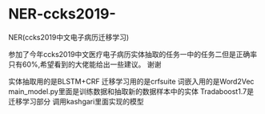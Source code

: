 # NER-ccks2019-
NER(ccks2019中文电子病历迁移学习)


参加了今年ccks2019中文医疗电子病历实体抽取的任务一中的任务二但是正确率只有60%,希望看到的大佬能给出一些建议。 谢谢

实体抽取用的是BLSTM+CRF 迁移学习用的是crfsuite 词嵌入用的是Word2Vec
main_model.py里面是训练数据和抽取新的数据样本中的实体 Tradaboost1.7是迁移学习部分
调用kashgari里面实现的模型
